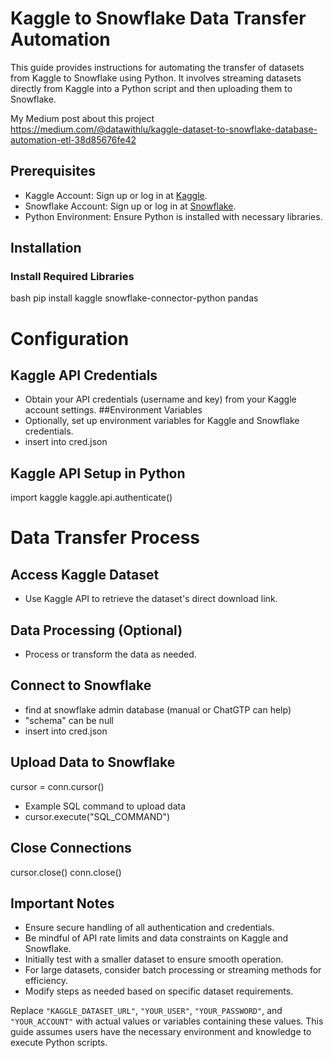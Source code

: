 # Kaggle to Snowflake Data Transfer Automation

This guide provides instructions for automating the transfer of datasets from Kaggle to Snowflake using Python. It involves streaming datasets directly from Kaggle into a Python script and then uploading them to Snowflake.

My Medium post about this project https://medium.com/@datawithlu/kaggle-dataset-to-snowflake-database-automation-etl-38d85676fe42

## Prerequisites
- Kaggle Account: Sign up or log in at [Kaggle](https://www.kaggle.com/).
- Snowflake Account: Sign up or log in at [Snowflake](https://www.snowflake.com/).
- Python Environment: Ensure Python is installed with necessary libraries.

## Installation

### Install Required Libraries
bash
pip install kaggle snowflake-connector-python pandas

# Configuration

## Kaggle API Credentials
- Obtain your API credentials (username and key) from your Kaggle account settings.
##Environment Variables
- Optionally, set up environment variables for Kaggle and Snowflake credentials.
- insert into cred.json
  
## Kaggle API Setup in Python
import kaggle
kaggle.api.authenticate()

# Data Transfer Process

## Access Kaggle Dataset
- Use Kaggle API to retrieve the dataset's direct download link.


## Data Processing (Optional)
- Process or transform the data as needed.
  
## Connect to Snowflake
- find at snowflake admin database (manual or ChatGTP can help)
- "schema" can be null
- insert into cred.json

## Upload Data to Snowflake
cursor = conn.cursor()
- Example SQL command to upload data
- cursor.execute("SQL_COMMAND")

## Close Connections
cursor.close()
conn.close()

## Important Notes
- Ensure secure handling of all authentication and credentials.
- Be mindful of API rate limits and data constraints on Kaggle and Snowflake.
- Initially test with a smaller dataset to ensure smooth operation.
- For large datasets, consider batch processing or streaming methods for efficiency.
- Modify steps as needed based on specific dataset requirements.

Replace `"KAGGLE_DATASET_URL"`, `"YOUR_USER"`, `"YOUR_PASSWORD"`, and `"YOUR_ACCOUNT"` with actual values or variables containing these values. This guide assumes users have the necessary environment and knowledge to execute Python scripts.

